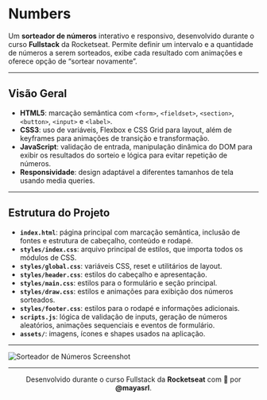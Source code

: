 # Numbers

Um **sorteador de números** interativo e responsivo, desenvolvido durante o curso **Fullstack** da Rocketseat. Permite definir um intervalo e a quantidade de números a serem sorteados, exibe cada resultado com animações e oferece opção de “sortear novamente”.

---

## Visão Geral

- **HTML5**: marcação semântica com `<form>`, `<fieldset>`, `<section>`, `<button>`, `<input>` e `<label>`.  
- **CSS3**: uso de variáveis, Flexbox e CSS Grid para layout, além de keyframes para animações de transição e transformação.  
- **JavaScript**: validação de entrada, manipulação dinâmica do DOM para exibir os resultados do sorteio e lógica para evitar repetição de números.  
- **Responsividade**: design adaptável a diferentes tamanhos de tela usando media queries.

---

## Estrutura do Projeto

- **`index.html`**: página principal com marcação semântica, inclusão de fontes e estrutura de cabeçalho, conteúdo e rodapé.  
- **`styles/index.css`**: arquivo principal de estilos, que importa todos os módulos de CSS.  
- **`styles/global.css`**: variáveis CSS, reset e utilitários de layout.  
- **`styles/header.css`**: estilos do cabeçalho e apresentação.  
- **`styles/main.css`**: estilos para o formulário e seção principal.  
- **`styles/draw.css`**: estilos e animações para exibição dos números sorteados.  
- **`styles/footer.css`**: estilos para o rodapé e informações adicionais.  
- **`scripts.js`**: lógica de validação de inputs, geração de números aleatórios, animações sequenciais e eventos de formulário.  
- **`assets/`**: imagens, ícones e shapes usados na aplicação.

---

<img src="https://github.com/user-attachments/assets/ac3c0b9b-5b61-48e0-8bdd-118f6068f980" alt="Sorteador de Números Screenshot" />

---

<p align="center">
  Desenvolvido durante o curso Fullstack da <strong>Rocketseat</strong> com 💛 por <strong>@mayasrl</strong>.
</p>
